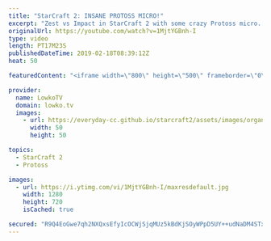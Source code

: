 ```yaml
---
title: "StarCraft 2: INSANE PROTOSS MICRO!"
excerpt: "Zest vs Impact in StarCraft 2 with some crazy Protoss micro. Subscribe for more videos: http://lowko.tv/youtube Mass Battlecruiser switch: https://goo.gl/ibLRG4  Turns out you can get some pretty great value out of Protoss units and a Warp Prism as long as your control is good enough.   In this game"
originalUrl: https://youtube.com/watch?v=1MjtYGBnh-I
type: video
length: PT17M23S
publishedDateTime: 2019-02-18T08:39:12Z
heat: 50

featuredContent: "<iframe width=\"800\" height=\"500\" frameborder=\"0\" src=\"https://www.youtube.com/embed/1MjtYGBnh-I\" allow=\"accelerometer; autoplay; encrypted-media; gyroscope; picture-in-picture\" allowfullscreen></iframe>"

provider:
  name: LowkoTV
  domain: lowko.tv
  images:
    - url: https://everyday-cc.github.io/starcraft2/assets/images/organizations/lowko.tv-50x50.jpg
      width: 50
      height: 50

topics:
  - StarCraft 2
  - Protoss

images:
  - url: https://i.ytimg.com/vi/1MjtYGBnh-I/maxresdefault.jpg
    width: 1280
    height: 720
    isCached: true

secured: "R9Q4EoGwe7qh2NXQxsEfyIcOCWjSjqMUz5kBdKjSOyWPpD5UY++udNaDM4STx7jVFjP5B5zITqB6Y4EIiraIwOajGeci9Pz2C8BDO3nd+2/QCj0xVk3g09bt6E/9u6nshc0FWgwCy5A3qkdTkbeokdJIDON7N2+VabpJ3+8L2aEhJS291xUDht/kN1KQsCT6B2jWILczrhJ5mEnHNsdAhSAewCYlmwkgxLFeRbT2zww81zpMLYVe/EamHiWKBv6VM2iXXfP4W3WF01cNB7lDpMkIkK7EEJwnUgGlAMO5rRqhBXlw69zE34a2XdPkPjaFD6xJ6lFw3VOGi+KKY+u7YDrk2rilDHKMxFjbEi+82sRP8cZ20wb2CeCWNBXN72YsY/HxRm4sIFmdMA2yP+NOH7UgZE9NaJWfi8/zkYcdAlHWuxsgvOv2O0+9tRLVTII7;UHRXQm1YE42nlqS0mO4CyQ=="
---
```


